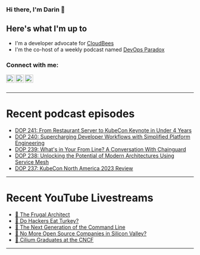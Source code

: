 ### Hi there, I'm Darin 👋

## Here's what I'm up to
- I'm a developer advocate for [CloudBees][cloudbees-website]
- I'm the co-host of a weekly podcast named [DevOps Paradox][dop-website]

### Connect with me:

[<img align="left" alt="darinpope | Twitter" width="22px" src="https://cdn.jsdelivr.net/npm/simple-icons@v3/icons/twitter.svg" />][twitter]
[<img align="left" alt="darinpope | LinkedIn" width="22px" src="https://cdn.jsdelivr.net/npm/simple-icons@v3/icons/linkedin.svg" />][linkedin]
[<img align="left" alt="darinpope | Instagram" width="22px" src="https://cdn.jsdelivr.net/npm/simple-icons@v3/icons/instagram.svg" />][instagram]

<br />
<br />

---

# Recent podcast episodes
<!-- BLOG-POST-LIST:START -->
- [DOP 241: From Restaurant Server to KubeCon Keynote in Under 4 Years](https://www.devopsparadox.com/episodes/from-restaurant-server-to-kubecon-keynote-in-under-4-years-241/)
- [DOP 240: Supercharging Developer Workflows with Simplified Platform Engineering](https://www.devopsparadox.com/episodes/supercharging-developer-workflows-with-simplified-platform-engineering-240/)
- [DOP 239: What&#39;s in Your From Line? A Conversation With Chainguard](https://www.devopsparadox.com/episodes/whats-in-your-from-line-a-conversation-with-chainguard-239/)
- [DOP 238: Unlocking the Potential of Modern Architectures Using Service Mesh](https://www.devopsparadox.com/episodes/unlocking-the-potential-of-modern-architectures-using-service-mesh-238/)
- [DOP 237: KubeCon North America 2023 Review](https://www.devopsparadox.com/episodes/kubecon-north-america-2023-review-237/)
<!-- BLOG-POST-LIST:END -->

---

# Recent YouTube Livestreams
<!-- YOUTUBE:START -->
- [🔴 The Frugal Architect](https://www.youtube.com/watch?v=hBbA8e4QSkI)
- [🔴 Do Hackers Eat Turkey?](https://www.youtube.com/watch?v=wmZZQENlS88)
- [🔴 The Next Generation of the Command Line](https://www.youtube.com/watch?v=84-k1sD5uxo)
- [🔴 No More Open Source Companies in Silicon Valley?](https://www.youtube.com/watch?v=DHnDNxl2_4Q)
- [🔴 Cilium Graduates at the CNCF](https://www.youtube.com/watch?v=ryeH0rWhTAA)
<!-- YOUTUBE:END -->

---


[website]: https://www.darinpope.com/
[twitter]: https://twitter.com/darinpope
[youtube]: https://youtube.com/darinpope
[instagram]: https://instagram.com/darinpope
[linkedin]: https://linkedin.com/in/darinpope
[cloudbees-website]: https://www.cloudbees.com/
[dop-website]: https://www.devopsparadox.com/

<!--
**darinpope/darinpope** is a ✨ _special_ ✨ repository because its `README.md` (this file) appears on your GitHub profile.

Here are some ideas to get you started:

- 🔭 I’m currently working on ...
- 🌱 I’m currently learning ...
- 👯 I’m looking to collaborate on ...
- 🤔 I’m looking for help with ...
- 💬 Ask me about ...
- 📫 How to reach me: ...
- 😄 Pronouns: ...
- ⚡ Fun fact: ...
-->
